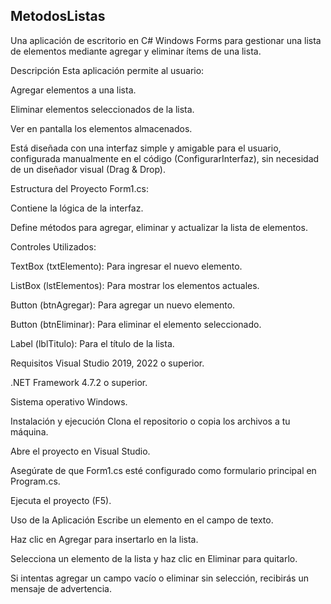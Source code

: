 ## MetodosListas
Una aplicación de escritorio en C# Windows Forms para gestionar una lista de elementos mediante agregar y eliminar ítems de una lista.

Descripción
Esta aplicación permite al usuario:

Agregar elementos a una lista.

Eliminar elementos seleccionados de la lista.

Ver en pantalla los elementos almacenados.

Está diseñada con una interfaz simple y amigable para el usuario, configurada manualmente en el código (ConfigurarInterfaz), sin necesidad de un diseñador visual (Drag & Drop).

Estructura del Proyecto
Form1.cs:

Contiene la lógica de la interfaz.

Define métodos para agregar, eliminar y actualizar la lista de elementos.

Controles Utilizados:

TextBox (txtElemento): Para ingresar el nuevo elemento.

ListBox (lstElementos): Para mostrar los elementos actuales.

Button (btnAgregar): Para agregar un nuevo elemento.

Button (btnEliminar): Para eliminar el elemento seleccionado.

Label (lblTitulo): Para el título de la lista.

Requisitos
Visual Studio 2019, 2022 o superior.

.NET Framework 4.7.2 o superior.

Sistema operativo Windows.

Instalación y ejecución
Clona el repositorio o copia los archivos a tu máquina.

Abre el proyecto en Visual Studio.

Asegúrate de que Form1.cs esté configurado como formulario principal en Program.cs.

Ejecuta el proyecto (F5).

Uso de la Aplicación
Escribe un elemento en el campo de texto.

Haz clic en Agregar para insertarlo en la lista.

Selecciona un elemento de la lista y haz clic en Eliminar para quitarlo.

Si intentas agregar un campo vacío o eliminar sin selección, recibirás un mensaje de advertencia.
